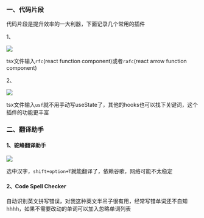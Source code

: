 ### 一、代码片段

代码片段是提升效率的一大利器，下面记录几个常用的插件

1、

![ ](/md/vscode插件整理/1.png)

tsx文件输入`rfc`(react function component)或者`rafc`(react arrow function component)

2、

![ ](/md/vscode插件整理/2.png)

tsx文件输入`usf`就不用手动写useState了，其他的hooks也可以找下关键词，这个插件的功能更丰富

### 二、翻译助手

#### 1、驼峰翻译助手

![ ](/md/vscode插件整理/3.png)

选中汉字，`shift+option+T`就能翻译了，依赖谷歌，网络可能不太稳定

#### 2、Code Spell Checker

自动识别英文拼写错误，对我这种英文半吊子很有用，经常写错单词还不自知hhhh，如果不需要改动的单词可以加入忽略单词列表
